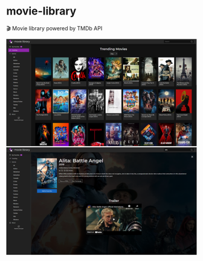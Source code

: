 # movie-library
:clapper: Movie library powered by TMDb API

![homepage](https://github.com/vlipatdev/movie-library/blob/master/home.png)
![details](https://github.com/vlipatdev/movie-library/blob/master/details.png)
